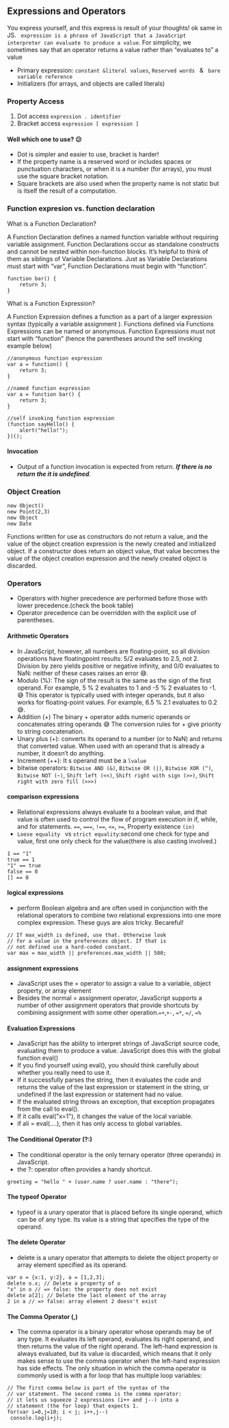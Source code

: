 ## Expressions and Operators
You express yourself, and this express is result of your thoughts! ok same in JS. ` expression is a phrase of JavaScript that a JavaScript interpreter
can evaluate to produce a value`.  For simplicity, we sometimes say that an operator returns a value rather than “evaluates to” a value
- Primary expression: `constant &literal values`, `Reserved words ` & ` bare variable reference`
- Initializers (for arrays, and objects are called literals)

### Property Access
1. Dot access `expression . identifier` 
2. Bracket access `expression [ expression ]`

#### Well which one to use? :confused:
- Dot is simpler and easier to use, bracket is harder! 
- If the property name is a reserved word or includes spaces or punctuation characters, or when it is a number (for arrays), you must use the square bracket notation. 
- Square brackets are also used when the property name is not static but is itself the result of a computation.

### Function expresion vs. function declaration
What is a Function Declaration?

A Function Declaration defines a named function variable without requiring variable assignment. Function Declarations occur as standalone constructs and cannot be nested within non-function blocks. It’s helpful to think of them as siblings of Variable Declarations. Just as Variable Declarations must start with “var”, Function Declarations must begin with “function”.
```
function bar() {
    return 3;
}
```

What is a Function Expression?

A Function Expression defines a function as a part of a larger expression syntax (typically a variable assignment ). Functions defined via Functions Expressions can be named or anonymous. Function Expressions must not start with “function” (hence the parentheses around the self invoking example below)
```
//anonymous function expression
var a = function() {
    return 3;
}
 
//named function expression
var a = function bar() {
    return 3;
}
 
//self invoking function expression
(function sayHello() {
    alert("hello!");
})();
```

#### Invocation
- Output of a function invocation is expected from return. ***If there is no return the it is undefined***.

### Object Creation
```
new Object()
new Point(2,3)
new Object
new Date
```
Functions written for use as constructors do not return a value, and the value of the object creation expression is the newly created and initialized object. If a constructor does return an object value, that value becomes the value of the object creation expression and
the newly created object is discarded.
### Operators
- Operators with higher precedence are performed before those with lower precedence.(check the book table)
- Operator precedence can be overridden with the explicit use of parentheses.

#### Arithmetic Operators
- In JavaScript, however, all numbers are floating-point, so all division operations have floatingpoint results: 5/2 evaluates to 2.5, not 2. Division by zero yields positive or negative infinity, and 0/0 evaluates to NaN: neither of these cases raises an error :sweat_smile:.
- Modulo (%):  The sign of the result is the same as the sign of the first operand. For example, 5 % 2 evaluates to 1 and -5 % 2 evaluates to -1. :sweat_smile: This operator is typically used with integer operands, but it also works for floating-point values. For example, 6.5 % 2.1 evaluates to 0.2 :sweat_smile:.
- Addition (+) The binary + operator adds numeric operands or concatenates string operands :sweat_smile:  The conversion rules for + give priority to string concatenation.
- Unary plus (+): converts its operand to a number
(or to NaN) and returns that converted value. When used with an operand that is already a number, it doesn’t do anything.
- Increment (++): It s operand must be a `lvalue`
- bitwise operators: `Bitwise AND (&)`, `Bitwise OR (|)`, `Bitwise XOR (^)`, `Bitwise NOT (~)`, `Shift left (<<)`, `Shift right with sign (>>)`, `Shift right with zero fill (>>>)`

#### comparison expressions
- Relational expressions always evaluate to a boolean value, and that value is often used to control the flow of program execution in if, while, and for statements. `==`, `===`, `!==`, `<=`, `>=`, Property existence `(in)`
- `Loose equality ` vs `strict equality`:second one check for type and value, first one only check for the value(there is also casting involved.)
```
1 == "1"
true == 1
"1" == true
false == 0
[] == 0
```

#### logical expressions
- perform Boolean algebra and are often used in conjunction with the relational operators to combine two relational expressions into one more complex expression. These guys are alos tricky. Becareful!
```
// If max_width is defined, use that. Otherwise look
// for a value in the preferences object. If that is
// not defined use a hard-coded constant.
var max = max_width || preferences.max_width || 500;
```

#### assignment expressions
- JavaScript uses the = operator to assign a value to a variable, object property, or array element
- Besides the normal = assignment operator, JavaScript supports a number of other assignment operators that provide shortcuts by combining assignment with some other operation.`=+`,`+-`, `=*`, `=/`, `=%`

#### Evaluation Expressions
-  JavaScript has the ability to interpret strings of JavaScript source code, evaluating them to produce a value. JavaScript does this with the global function eval()
- If you find yourself using eval(), you should think carefully about whether you really need to use it.
- If it successfully parses the string, then it evaluates the code and returns the value of the last expression
or statement in the string, or undefined if the last expression or statement had no value. 
- If the evaluated string throws an exception, that exception propagates from the call to eval().
-  If it calls eval("x=1"), it changes the value of the local variable. 
- if ali = eval(....), then it has only access to global variables.

#### The Conditional Operator (?:)
- The conditional operator is the only ternary operator (three operands) in JavaScript.
- the ?: operator often provides a handy shortcut.
```
greeting = "hello " + (user.name ? user.name : "there");
```

#### The typeof Operator
- typeof is a unary operator that is placed before its single operand, which can be of any type. Its value is a string that
specifies the type of the operand.


#### The delete Operator
- delete is a unary operator that attempts to delete the object property or array element specified as its operand. 
```
var o = {x:1, y:2}, a = [1,2,3];
delete o.x; // Delete a property of o
"x" in o // => false: the property does not exist
delete a[2]; // Delete the last element of the array
2 in a // => false: array element 2 doesn't exist
```
#### The Comma Operator (,)
- The comma operator is a binary operator whose operands may be of any type. It evaluates its left operand, evaluates its right
operand, and then returns the value of the right operand. The left-hand expression is always evaluated, but its value is discarded,
which means that it only makes sense to use the comma operator when the left-hand expression has side effects. The only situation in which the comma operator is commonly used is with a for loop that has multiple loop variables:
```
// The first comma below is part of the syntax of the
// var statement. The second comma is the comma operator:
// it lets us squeeze 2 expressions (i++ and j--) into a
// statement (the for loop) that expects 1.
for(var i=0,j=10; i < j; i++,j--)
 console.log(i+j);
```
